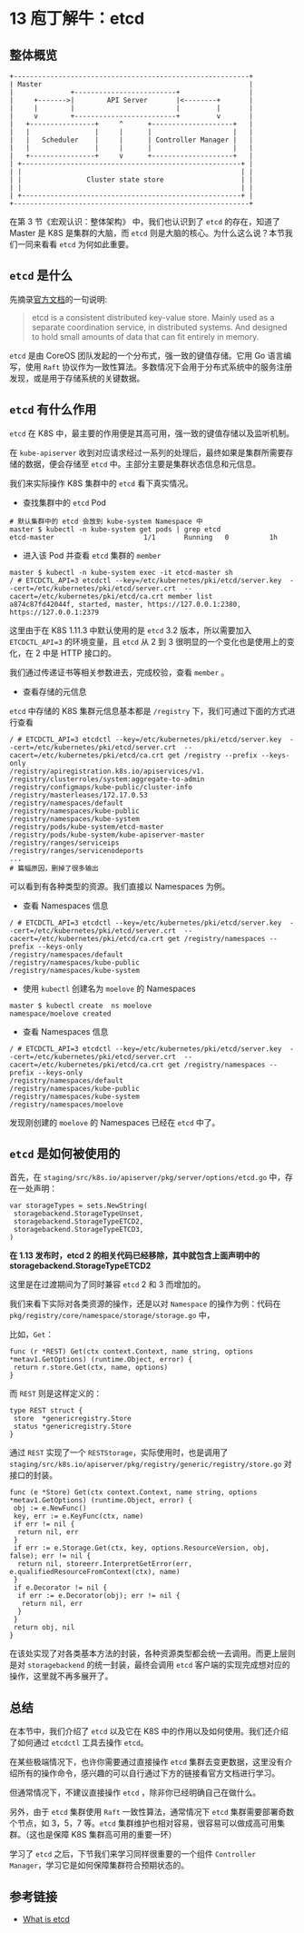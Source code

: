 # 13 庖丁解牛：etcd

## 整体概览

```
+----------------------------------------------------------+          
| Master                                                   |          
|              +-------------------------+                 |          
|     +------->|        API Server       |<--------+       |          
|     |        |                         |         |       |          
|     v        +-------------------------+         v       |          
|   +----------------+     ^      +--------------------+   |          
|   |                |     |      |                    |   |          
|   |   Scheduler    |     |      | Controller Manager |   |          
|   |                |     |      |                    |   |          
|   +----------------+     v      +--------------------+   |          
| +------------------------------------------------------+ |          
| |                                                      | |          
| |                Cluster state store                   | |          
| |                                                      | |          
| +------------------------------------------------------+ |          
+----------------------------------------------------------+          
```

在第 3 节《宏观认识：整体架构》 中，我们也认识到了 `etcd` 的存在，知道了 Master 是 K8S 是集群的大脑，而 `etcd` 则是大脑的核心。为什么这么说？本节我们一同来看看 `etcd` 为何如此重要。

## `etcd` 是什么

先摘录[官方文档](https://etcd.readthedocs.io/en/latest/faq.html#what-is-etcd)的一句说明:

> etcd is a consistent distributed key-value store. Mainly used as a separate coordination service, in distributed systems. And designed to hold small amounts of data that can fit entirely in memory.

`etcd` 是由 CoreOS 团队发起的一个分布式，强一致的键值存储。它用 Go 语言编写，使用 `Raft` 协议作为一致性算法。多数情况下会用于分布式系统中的服务注册发现，或是用于存储系统的关键数据。

## `etcd` 有什么作用

`etcd` 在 K8S 中，最主要的作用便是其高可用，强一致的键值存储以及监听机制。

在 `kube-apiserver` 收到对应请求经过一系列的处理后，最终如果是集群所需要存储的数据，便会存储至 `etcd` 中。主部分主要是集群状态信息和元信息。

我们来实际操作 K8S 集群中的 `etcd` 看下真实情况。

- 查找集群中的 `etcd` Pod

```
# 默认集群中的 etcd 会放到 kube-system Namespace 中
master $ kubectl -n kube-system get pods | grep etcd
etcd-master                      1/1       Running   0          1h
```

- 进入该 Pod 并查看 `etcd` 集群的 `member`

```
master $ kubectl -n kube-system exec -it etcd-master sh
/ # ETCDCTL_API=3 etcdctl --key=/etc/kubernetes/pki/etcd/server.key  --cert=/etc/kubernetes/pki/etcd/server.crt  --cacert=/etc/kubernetes/pki/etcd/ca.crt member list
a874c87fd42044f, started, master, https://127.0.0.1:2380, https://127.0.0.1:2379
```

这里由于在 K8S 1.11.3 中默认使用的是 `etcd` 3.2 版本，所以需要加入 `ETCDCTL_API=3` 的环境变量，且 `etcd` 从 2 到 3 很明显的一个变化也是使用上的变化，在 2 中是 HTTP 接口的。

我们通过传递证书等相关参数进去，完成校验，查看 `member` 。

- 查看存储的元信息

`etcd` 中存储的 K8S 集群元信息基本都是 `/registry` 下，我们可通过下面的方式进行查看

```
/ # ETCDCTL_API=3 etcdctl --key=/etc/kubernetes/pki/etcd/server.key  --cert=/etc/kubernetes/pki/etcd/server.crt  --cacert=/etc/kubernetes/pki/etcd/ca.crt get /registry --prefix --keys-only
/registry/apiregistration.k8s.io/apiservices/v1.
/registry/clusterroles/system:aggregate-to-admin
/registry/configmaps/kube-public/cluster-info
/registry/masterleases/172.17.0.53
/registry/namespaces/default
/registry/namespaces/kube-public
/registry/namespaces/kube-system
/registry/pods/kube-system/etcd-master
/registry/pods/kube-system/kube-apiserver-master
/registry/ranges/serviceips
/registry/ranges/servicenodeports
...
# 篇幅原因，删掉了很多输出
```

可以看到有各种类型的资源。我们直接以 Namespaces 为例。

- 查看 Namespaces 信息

```
/ # ETCDCTL_API=3 etcdctl --key=/etc/kubernetes/pki/etcd/server.key  --cert=/etc/kubernetes/pki/etcd/server.crt  --cacert=/etc/kubernetes/pki/etcd/ca.crt get /registry/namespaces --prefix --keys-only
/registry/namespaces/default
/registry/namespaces/kube-public
/registry/namespaces/kube-system
```

- 使用 `kubectl` 创建名为 `moelove` 的 Namespaces

```
master $ kubectl create  ns moelove
namespace/moelove created
```

- 查看 Namespaces 信息

```
/ # ETCDCTL_API=3 etcdctl --key=/etc/kubernetes/pki/etcd/server.key  --cert=/etc/kubernetes/pki/etcd/server.crt  --cacert=/etc/kubernetes/pki/etcd/ca.crt get /registry/namespaces --prefix --keys-only
/registry/namespaces/default
/registry/namespaces/kube-public
/registry/namespaces/kube-system
/registry/namespaces/moelove
```

发现刚创建的 `moelove` 的 Namespaces 已经在 `etcd` 中了。

## `etcd` 是如何被使用的

首先，在 `staging/src/k8s.io/apiserver/pkg/server/options/etcd.go` 中，存在一处声明：

```
var storageTypes = sets.NewString(
 storagebackend.StorageTypeUnset,
 storagebackend.StorageTypeETCD2,
 storagebackend.StorageTypeETCD3,
)
```

**在 1.13 发布时，etcd 2 的相关代码已经移除，其中就包含上面声明中的 storagebackend.StorageTypeETCD2**

这里是在过渡期间为了同时兼容 `etcd` 2 和 3 而增加的。

我们来看下实际对各类资源的操作，还是以对 `Namespace` 的操作为例：代码在 `pkg/registry/core/namespace/storage/storage.go` 中，

比如，`Get`：

```
func (r *REST) Get(ctx context.Context, name string, options *metav1.GetOptions) (runtime.Object, error) {
 return r.store.Get(ctx, name, options)
}
```

而 `REST` 则是这样定义的：

```
type REST struct {
 store  *genericregistry.Store
 status *genericregistry.Store
}
```

通过 `REST` 实现了一个 `RESTStorage`，实际使用时，也是调用了 `staging/src/k8s.io/apiserver/pkg/registry/generic/registry/store.go` 对接口的封装。

```
func (e *Store) Get(ctx context.Context, name string, options *metav1.GetOptions) (runtime.Object, error) {
 obj := e.NewFunc()
 key, err := e.KeyFunc(ctx, name)
 if err != nil {
  return nil, err
 }
 if err := e.Storage.Get(ctx, key, options.ResourceVersion, obj, false); err != nil {
  return nil, storeerr.InterpretGetError(err, e.qualifiedResourceFromContext(ctx), name)
 }
 if e.Decorator != nil {
  if err := e.Decorator(obj); err != nil {
   return nil, err
  }
 }
 return obj, nil
}
```

在该处实现了对各类基本方法的封装，各种资源类型都会统一去调用。而更上层则是对 `storagebackend` 的统一封装，最终会调用 `etcd` 客户端的实现完成想对应的操作，这里就不再多展开了。

## 总结

在本节中，我们介绍了 `etcd` 以及它在 K8S 中的作用以及如何使用。我们还介绍了如何通过 `etcdctl` 工具去操作 `etcd`。

在某些极端情况下，也许你需要通过直接操作 `etcd` 集群去变更数据，这里没有介绍所有的操作命令，感兴趣的可以自行通过下方的链接看官方文档进行学习。

但通常情况下，不建议直接操作 `etcd` ，除非你已经明确自己在做什么。

另外，由于 `etcd` 集群使用 `Raft` 一致性算法，通常情况下 `etcd` 集群需要部署奇数个节点，如 3，5，7 等。`etcd` 集群维护也相对容易，很容易可以做成高可用集群。（这也是保障 K8S 集群高可用的重要一环）

学习了 `etcd` 之后，下节我们来学习同样很重要的一个组件 `Controller Manager`，学习它是如何保障集群符合预期状态的。

## 参考链接

- [What is etcd](https://etcd.readthedocs.io/en/latest/faq.html#what-is-etcd)
